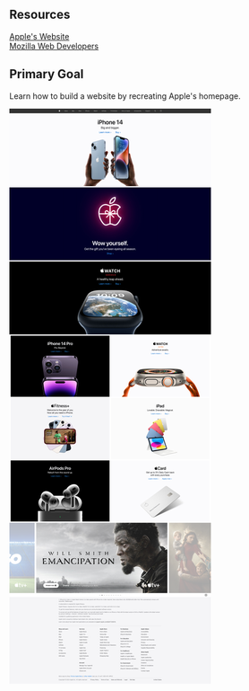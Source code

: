 ## Resources
[Apple's Website](https://www.apple.com/)<br>
[Mozilla Web Developers](https://developer.mozilla.org/en-US/docs/Web/HTML/Element)

## Primary Goal
Learn how to build a website by recreating Apple's homepage.

![Apple website screenshot](./apple-website.png)
